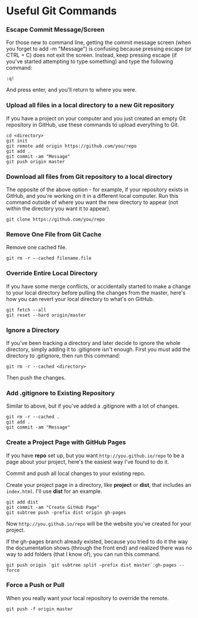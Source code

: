 # Useful Git Commands

### Escape Commit Message/Screen

For those new to command line, getting the commit message screen (when you forget to add -m "Message") is confusing because pressing escape (or CTRL + C) does not exit the screen. Instead, keep pressing escape (if you've started attempting to type something) and type the following command:

    :q!

And press enter, and you'll return to where you were.

### Upload all files in a local directory to a new Git repository

If you have a project on your computer and you just created an empty Git repository in GitHub, use these commands to upload everything to Git.

    cd <directory>
    git init
    git remote add origin https://github.com/you/repo
    git add .
    git commit -am "Message"
    git push origin master

### Download all files from Git repository to a local directory

The opposite of the above option - for example, if your repository exists in GitHub, and you're working on it in a different local computer. Run this command outside of where you want the new directory to appear (not within the directory you want it to appear).

    git clone https://github.com/you/repo

### Remove One File from Git Cache

Remove one cached file.

    git rm -r —-cached filename.file

### Override Entire Local Directory

If you have some merge conflicts, or accidentally started to make a change to your local directory before pulling the changes from the master, here's how you can revert your local directory to what's on GitHub.

    git fetch --all
    git reset --hard origin/master

### Ignore a Directory

If you've been tracking a directory and later decide to ignore the whole directory, simply adding it to .gitignore isn't enough. First you must add the directory to .gitignore, then run this command:

    git rm -r --cached <directory>

Then push the changes.

### Add .gitignore to Existing Repository

Similar to above, but if you've added a .gitignore with a lot of changes.

    git rm -r --cached .
    git add .
    git commit -am "Message"

### Create a Project Page with GitHub Pages

If you have **repo** set up, but you want `http://you.github.io/repo` to be a page about your project, here's the easiest way I've found to do it.

Commit and push all local changes to your existing repo.

Create your project page in a directory, like **project** or **dist**, that includes an `index.html`. I'll use **dist** for an example.

    git add dist
    git commit -am "Create GitHub Page"
    git subtree push -prefix dist origin gh-pages

Now `http://you.github.io/repo` will be the website you've created for your project. 

If the gh-pages branch already existed, because you tried to do it the way the documentation shows (through the front end) and realized there was no way to add folders (that I know of), you can run this command.

    git push origin `git subtree split —prefix dist master`:gh-pages --force

### Force a Push or Pull

When you really want your local repository to override the remote.

    git push -f origin master

